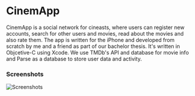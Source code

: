 CinemApp
========

CinemApp is a social network for cineasts, where users can register new accounts, search for other users and movies, read about the movies and also rate them. The app is written for the iPhone and developed from scratch by me and a friend as part of our bachelor thesis. It's written in Objcetive-C using Xcode. We use TMDb's API and database for movie info and Parse as a database to store user data and activity.

### Screenshots

![Screenshots](https://raw.githubusercontent.com/mikaelrosquist/CinemApp/master/Screenshots/CAShots.png "Screenshots")
